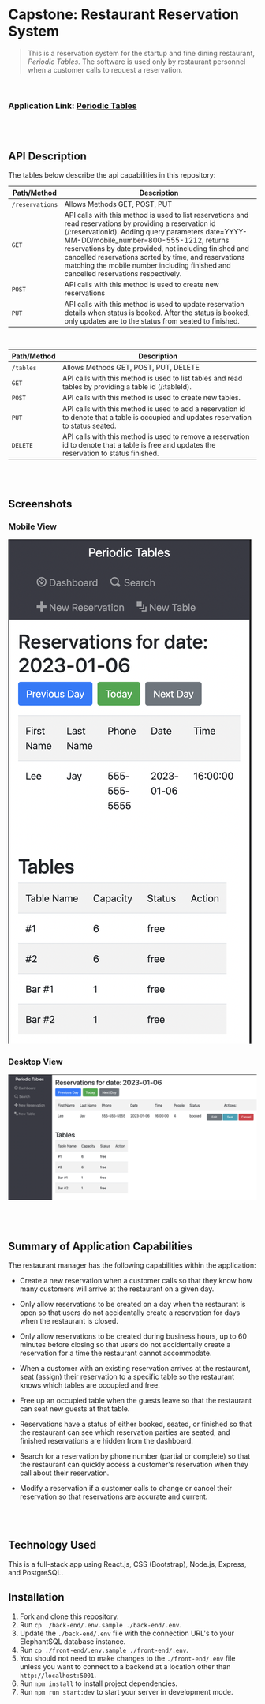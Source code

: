 # Capstone: Restaurant Reservation System

> This is a reservation system for the startup and fine dining restaurant, _Periodic Tables_.
> The software is used only by restaurant personnel when a customer calls to request a reservation.
<br/>

### Application Link: [Periodic Tables](https://capstonereservationfrontend.onrender.com)

<br/>
<br/>


## API Description

The tables below describe the api capabilities in this repository:

| Path/Method | Description                                                      |
| ---------------- | ---------------------------------------------------------------- |
| `/reservations`     | Allows Methods GET, POST, PUT |
| `GET`    | API calls with this method is used to list reservations and read reservations by providing a reservation id (/:reservationId). Adding query parameters date=YYYY-MM-DD/mobile_number=800-555-1212, returns reservations by date provided, not including finished and cancelled reservations sorted by time, and reservations matching the mobile number including finished and cancelled reservations respectively. |
| `POST`    | API calls with this method is used to create new reservations |
| `PUT`    | API calls with this method is used to update reservation details when status is booked. After the status is booked, only updates are to the status from seated to finished. |

<br/>


| Path/Method | Description                                                      |
| ---------------- | ---------------------------------------------------------------- |
| `/tables`    | Allows Methods GET, POST, PUT, DELETE |
| `GET`    | API calls with this method is used to list tables and read tables by providing a table id (/:tableId).|
| `POST`    | API calls with this method is used to create new tables. |
| `PUT`    | API calls with this method is used to add a reservation id to denote that a table is occupied and updates reservation to status seated. |
| `DELETE`    | API calls with this method is used to remove a reservation id to denote that a table is free and updates the reservation to status finished.

<br/>

<br/>


## Screenshots

### Mobile View

![](images/PeriodicTables-mobile.png)

### Desktop View

![](images/PeriodicTables-desktop.png)

<br/>
<br/>


## Summary of Application Capabilities

The restaurant manager has the following capabilities within the application:
* Create a new reservation when a customer calls so that they know how many customers will arrive at the restaurant on a given day.


* Only allow reservations to be created on a day when the restaurant is open so that users do not accidentally create a reservation for days when the restaurant is closed.

* Only allow reservations to be created during business hours, up to 60 minutes before closing so that users do not accidentally create a reservation for a time the restaurant cannot accommodate.

* When a customer with an existing reservation arrives at the restaurant, seat (assign) their reservation to a specific table so the restaurant knows which tables are occupied and free.


* Free up an occupied table when the guests leave so that the restaurant can seat new guests at that table.

* Reservations have a status of either booked, seated, or finished so that the restaurant can see which reservation parties are seated, and finished reservations are hidden from the dashboard.


* Search for a reservation by phone number (partial or complete) so that the restaurant can quickly access a customer's reservation when they call about their reservation.

* Modify a reservation if a customer calls to change or cancel their reservation so that reservations are accurate and current.

<br/>
<br/>


## Technology Used

This is a full-stack app using React.js, CSS (Bootstrap), Node.js, Express, and PostgreSQL.

## Installation

1. Fork and clone this repository.
1. Run `cp ./back-end/.env.sample ./back-end/.env`.
1. Update the `./back-end/.env` file with the connection URL's to your ElephantSQL database instance.
1. Run `cp ./front-end/.env.sample ./front-end/.env`.
1. You should not need to make changes to the `./front-end/.env` file unless you want to connect to a backend at a location other than `http://localhost:5001`.
1. Run `npm install` to install project dependencies.
1. Run `npm run start:dev` to start your server in development mode.
